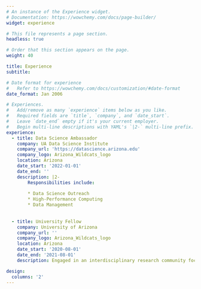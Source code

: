 ```yaml
---
# An instance of the Experience widget.
# Documentation: https://wowchemy.com/docs/page-builder/
widget: experience

# This file represents a page section.
headless: true

# Order that this section appears on the page.
weight: 40

title: Experience
subtitle:

# Date format for experience
#   Refer to https://wowchemy.com/docs/customization/#date-format
date_format: Jan 2006

# Experiences.
#   Add/remove as many `experience` items below as you like.
#   Required fields are `title`, `company`, and `date_start`.
#   Leave `date_end` empty if it's your current employer.
#   Begin multi-line descriptions with YAML's `|2-` multi-line prefix.
experience:
  - title: Data Science Ambassador
    company: UA Data Science Institute
    company_url: 'https://datascience.arizona.edu'
    company_logo: Arizona_Wildcats_logo
    location: Arizona
    date_start: '2022-01-01'
    date_end: ''
    description: |2-
        Responsibilities include:
        
        * Data Science Outreach
        * High-Performance Computing
        * Data Management
        
        
  - title: University Fellow
    company: University of Arizona
    company_url: ''
    company_logo: Arizona_Wildcats_logo
    location: Arizona
    date_start: '2020-08-01'
    date_end: '2021-08-01'
    description: Engaged in an interdisciplinary research community focused on science outreach and communication.

design:
  columns: '2'
---
```

